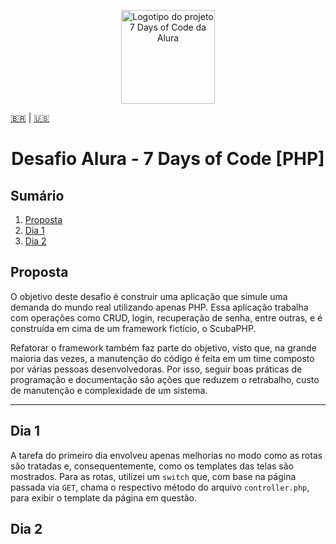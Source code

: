 <p align="center">
    <img src="https://7daysofcode.io/assets/img/background-7days.1662756777.svg" alt="Logotipo do projeto 7 Days of Code da Alura" height="150px">
</p>

[🇧🇷](##Sumário) | [🇺🇸](##Summary)

<h1 align="center">Desafio Alura - 7 Days of Code [PHP]</h1>

## Sumário
1. [Proposta](##Proposta)
2. [Dia 1](##Dia-1)
3. [Dia 2](##Dia-2)

## Proposta
O objetivo deste desafio é construir uma aplicação que simule uma demanda do mundo real utilizando apenas PHP. Essa aplicação trabalha com operações como CRUD, login, recuperação de senha, entre outras, e é construída em cima de um framework fictício, o ScubaPHP.

Refatorar o framework também faz parte do objetivo, visto que, na grande maioria das vezes, a manutenção do código é feita em um time composto por várias pessoas desenvolvedoras. Por isso, seguir boas práticas de programação e documentação são ações que reduzem o retrabalho, custo de manutenção e complexidade de um sistema.

---

## Dia 1
A tarefa do primeiro dia envolveu apenas melhorias no modo como as rotas são tratadas e, consequentemente, como os templates das telas são mostrados. Para as rotas, utilizei um <code>switch</code> que, com base na página passada via <code>GET</code>, chama o respectivo método do arquivo <code>controller.php</code>, para exibir o template da página em questão.

## Dia 2